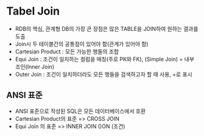 
# Tabel Join 
- RDB의 핵심, 관계형 DB의 가장 큰 장점은 많은 TABLE을 JOIN하여 원하는 결과를 도출
- Join시 두 테이블간의 공통점이 있어야 함(관계가 있어야 함)
- Cartesian Product : 모든 가능한 행들의 조합
- Equi Join : 조건이 일치하는 컬럼을 매칭(주로 PK와 FK), (Simple Join) = 내부조인(Inner Join)
- Outer Join : 조건이 일치하더라도 모든 행들을 검색하고자 할 때 사용, +로 표시

## ANSI 표준
- ANSI 표준으로 작성된 SQL은 모든 데이터베이스에서 호환
- Cartesian Product의 표준 => CROSS JOIN
- Equi Join 의 표준 => INNER JOIN ()ON (조건)